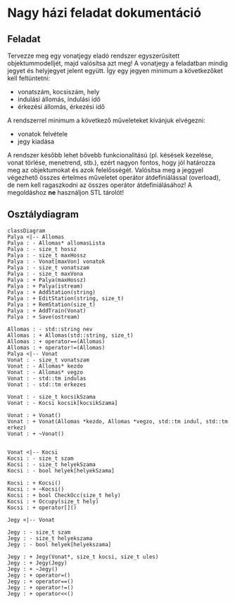 # Nagy házi feladat dokumentáció
## Feladat

Tervezze meg egy vonatjegy eladó rendszer egyszerűsített objektummodelljét, majd valósítsa azt meg! A vonatjegy a feladatban mindig jegyet és helyjegyet jelent együtt. Így egy jegyen minimum a következőket kell feltüntetni:

- vonatszám, kocsiszám, hely
- indulási állomás, indulási idő
- érkezési állomás, érkezési idő

A rendszerrel minimum a következő műveleteket kívánjuk elvégezni:

- vonatok felvétele
- jegy kiadása

A rendszer később lehet bővebb funkcionalitású (pl. késések kezelése, vonat törlése, menetrend, stb.), ezért nagyon fontos, hogy jól határozza meg az objektumokat és azok felelősségét.
Valósítsa meg a jeggyel végezhető összes értelmes műveletet operátor átdefiniálással (overload), de nem kell ragaszkodni az összes operátor átdefiniálásához! A megoldáshoz **ne** használjon STL tárolót!

## Osztálydiagram

```mermaid
classDiagram
Palya <|-- Allomas
Palya : - Allomas* allomasLista
Palya : - size_t hossz
Palya : - size_t maxHossz
Palya : - Vonat[maxVon] vonatok
Palya : - size_t vonatszam
Palya : - size_t maxVona
Palya : + Palya(maxHossz)
Palya : + Palya(istream)
Palya : + AddStation(string)
Palya : + EditStation(string, size_t)
Palya : + RemStation(size_t)
Palya : + AddTrain(Vonat)
Palya : + Save(ostream)

Allomas : - std::string nev
Allomas : + Allomas(std::string, size_t)
Allomas : + operator==(Allomas)
Allomas : + operator!=(Allomas)
Palya <|-- Vonat
Vonat : - size_t vonatszam
Vonat : - Allomas* kezdo
Vonat : - Allomas* vegzo
Vonat : - std::tm indulas
Vonat : - std::tm erkezes

Vonat : - size_t kocsikSzama
Vonat : - Kocsi kocsik[kocsikSzama]

Vonat : + Vonat()
Vonat : + Vonat(Allomas *kezdo, Allomas *vegzo, std::tm indul, std::tm erkez)
Vonat : + ~Vonat()


Vonat <|-- Kocsi
Kocsi : - size_t szam
Kocsi : - size_t helyekSzama
Kocsi : - bool helyek[helyekSzama]

Kocsi : + Kocsi()
Kocsi : + ~Kocsi()
Kocsi : + bool CheckOcc(size_t hely)
Kocsi : + Occupy(size_t hely)
Kocsi : + operator[]()

Jegy <|-- Vonat

Jegy : - size_t szam
Jegy : - size_t helyekszama
Jegy : - bool helyek[helyekszama]

Jegy : + Jegy(Vonat*, size_t kocsi, size_t ules)
Jegy : + Jegy(Jegy)
Jegy : + ~Jegy()
Jegy : + operator=()
Jegy : + operator==()
Jegy : + operator!=()
Jegy : + operator<<()

```

